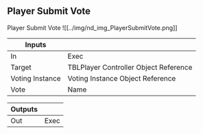## Player Submit Vote
Player Submit Vote
![[../img/nd_img_PlayerSubmitVote.png]]

|Inputs||
|--|--|
| In | Exec |
| Target | TBLPlayer Controller Object Reference |
| Voting Instance | Voting Instance Object Reference |
| Vote | Name |

|Outputs||
|--|--|
| Out | Exec |
